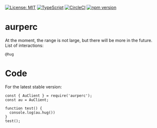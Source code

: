 [![License: MIT](https://img.shields.io/badge/License-MIT-yellow.svg)](https://opensource.org/licenses/MIT)
[![TypeScript](https://img.shields.io/badge/%3C%2F%3E-TypeScript-%230074c1.svg)](http://www.typescriptlang.org/)
[![CircleCI](https://circleci.com/gh/aurperc/aurperc.svg?style=shield)](https://circleci.com/gh/aurperc/aurperc)
[![npm version](https://badge.fury.io/js/%40aurperc%2Fkernel.svg)](https://badge.fury.io/js/%40aurperc%2Fkernel)
# aurperc
At the moment, the range is not large, but there will be more in the future. List of interactions:
```
@hug
```
# Code
For the latest stable version:
```
const { AuClient } = require('aurperc');
const au = AuClient;

function test() {
  console.log(au.hug())
}
test();
```
